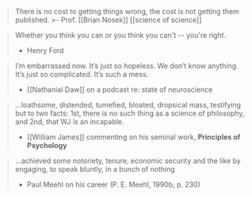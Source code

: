>There is no cost to getting things wrong, the cost is not getting them published.
	>- Prof. [[Brian Nosek]]
[[science of science]]
	
> Whether you think you can or you think you can't -- you're right.
> - Henry Ford

>I’m embarrassed now. It’s just so hopeless. We don’t know anything. It’s just so complicated. It’s such a mess. 
>- [[Nathanial Daw]] on a podcast re: state of neuroscience

> ...loathsome, distended, tumefied, bloated, dropsical mass, testifying but to two facts: 1st, there is no such thing as a science of philosophy, and 2nd, that WJ is an incapable.
> - [[William James]] commenting on his seminal work, **Principles of Psychology**

> ...achieved some notoriety, tenure, economic security and the like by engaging, to speak bluntly, in a bunch of nothing
> - Paul Meehl on his career (P. E. Meehl, 1990b, p. 230)
